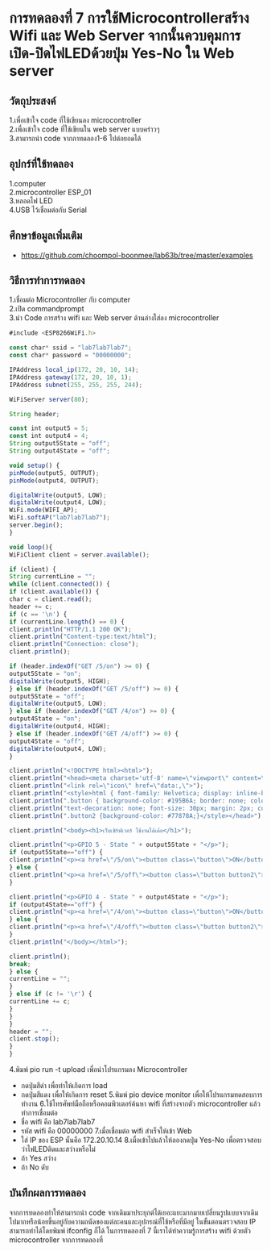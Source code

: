 # การทดลองที่ 7 การใช้Microcontrollerสร้าง Wifi และ Web Server จากนั้นควบคุมการเปิด-ปิดไฟLEDด้วยปุ่ม Yes-No ใน Web server <br>
## วัตถุประสงค์
1.เพื่อเข้าใจ code ที่ใช้เขียนลง microcontroller <br>
2.เพื่อเข้าใจ code ที่ใช้เขียนใน web server แบบคร่าวๆ <br>
3.สามารถนำ code จากกาทดลอง1-6 ไปต่อยอดได้ 
## อุปกร์ที่ใช้ทดลอง
1.computer <br>
2.microcontroller ESP_01 <br>
3.หลอดไฟ LED <br>
4.USB ไว้เชื่อมต่อกับ Serial
## ศึกษาข้อมูลเพิ่มเติม
* https://github.com/choompol-boonmee/lab63b/tree/master/examples
## วิธีการทำการทดลอง
1.เชื่อมต่อ Microcontroller กับ computer <br>
2.เปิด commandprompt <br>
3.นำ Code การสร้าง wifi และ Web server ด้านล่างใส่ลง microcontroller <br>

```javascript
#include <ESP8266WiFi.h>

const char* ssid = "lab7lab7lab7";
const char* password = "00000000";

IPAddress local_ip(172, 20, 10, 14);
IPAddress gateway(172, 20, 10, 1);
IPAddress subnet(255, 255, 255, 244);

WiFiServer server(80);

String header;

const int output5 = 5;
const int output4 = 4;
String output5State = "off";
String output4State = "off";

void setup() {
pinMode(output5, OUTPUT);
pinMode(output4, OUTPUT);

digitalWrite(output5, LOW);
digitalWrite(output4, LOW);
WiFi.mode(WIFI_AP); 
WiFi.softAP("lab7lab7lab7"); 
server.begin();
}

void loop(){
WiFiClient client = server.available(); 

if (client) { 
String currentLine = ""; 
while (client.connected()) { 
if (client.available()) { 
char c = client.read(); 
header += c;
if (c == '\n') { 
if (currentLine.length() == 0) {
client.println("HTTP/1.1 200 OK");
client.println("Content-type:text/html");
client.println("Connection: close");
client.println();

if (header.indexOf("GET /5/on") >= 0) {
output5State = "on";
digitalWrite(output5, HIGH);
} else if (header.indexOf("GET /5/off") >= 0) {
output5State = "off";
digitalWrite(output5, LOW);
} else if (header.indexOf("GET /4/on") >= 0) {
output4State = "on";
digitalWrite(output4, HIGH);
} else if (header.indexOf("GET /4/off") >= 0) {
output4State = "off";
digitalWrite(output4, LOW);
}

client.println("<!DOCTYPE html><html>");
client.println("<head><meta charset='utf-8' name=\"viewport\" content=\"width=device-width, initial-scale=1\">");
client.println("<link rel=\"icon\" href=\"data:,\">");
client.println("<style>html { font-family: Helvetica; display: inline-block; margin: 0px auto; text-align: center;}");
client.println(".button { background-color: #195B6A; border: none; color: white; padding: 16px 40px;");
client.println("text-decoration: none; font-size: 30px; margin: 2px; cursor: pointer;}");
client.println(".button2 {background-color: #77878A;}</style></head>");

client.println("<body><h1>เว็บเซิร์ฟเวอร์ ใช้งานได้เด้อ</h1>");

client.println("<p>GPIO 5 - State " + output5State + "</p>"); 
if (output5State=="off") {
client.println("<p><a href=\"/5/on\"><button class=\"button\">ON</button></a></p>");
} else {
client.println("<p><a href=\"/5/off\"><button class=\"button button2\">OFF</button></a></p>");
} 

client.println("<p>GPIO 4 - State " + output4State + "</p>");
if (output4State=="off") {
client.println("<p><a href=\"/4/on\"><button class=\"button\">ON</button></a></p>");
} else {
client.println("<p><a href=\"/4/off\"><button class=\"button button2\">OFF</button></a></p>");
}
client.println("</body></html>");

client.println();
break;
} else { 
currentLine = "";
}
} else if (c != '\r') { 
currentLine += c; 
}
}
}
header = "";
client.stop();
}
}
```
4.พิมพ์ pio run -t upload เพื่อนำโปรแกรมลง Microcontroller
* กดปุ่มสีดำ เพื่อทำให้เกิดการ load 
* กดปุ่มสีแดง เพื่อให้เกิดการ reset
5.พิมพ์ pio device monitor เพื่อให้โปรแกรมทดสอบการทำงาน
6.ใช้โทรศัพท์มือถือหรือคอมพิวเตอร์ค้นหา wifi ที่สร้างจากตัว microcontroller แล้วทำการเชื่อมต่อ
* ชื่อ wifi คือ lab7lab7lab7
* รหัส wifi คือ 00000000
7.เมื่อเชื่อมต่อ wifi สำเร็จให้เข้า Web
* ใส่ IP ของ ESP นั้นคือ 172.20.10.14
8.เมื่อเข้าไปแล้วให้ลองกดปุ่ม Yes-No เพื่อตรวจสอบว่าไฟLEDติดและสว่างหรือไม่
* ถ้า Yes สว่าง
* ถ้า No ดับ

## บันทึกผลการทดลอง
จากการทดลองทำให้สามารถนำ code จากเดิมมาประยุกต์ได้เยอะแยะมากมายเปลี่ยนรูปแบบจากเดิมไปมากหรือน้อยขึ้นอยู่กับความถนัดของแต่ละคนและอุปกรณ์ที่ใช้หรือที่มีอยู่ ในขั้นตอนตรวจสอบ IP สามารถทำได้โดยพิมพ์ ifconfig ก็ได้ ในการทดลองที่ 7 นี้เราได้ทำความรู้การสร้าง wifi ด้วยตัว microcontroller จากการทดลองที่
